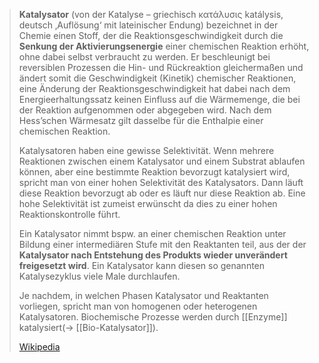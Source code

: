 > **Katalysator** (von der Katalyse – griechisch κατάλυσις katálysis, deutsch ‚Auflösung‘ mit lateinischer Endung) bezeichnet in der Chemie einen Stoff, der die Reaktionsgeschwindigkeit durch die **Senkung der Aktivierungsenergie** einer chemischen Reaktion erhöht, ohne dabei selbst verbraucht zu werden. Er beschleunigt bei reversiblen Prozessen die Hin- und Rückreaktion gleichermaßen und ändert somit die Geschwindigkeit (Kinetik) chemischer Reaktionen, eine Änderung der Reaktionsgeschwindigkeit hat dabei nach dem Energieerhaltungssatz keinen Einfluss auf die Wärmemenge, die bei der Reaktion aufgenommen oder abgegeben wird. Nach dem Hess’schen Wärmesatz gilt dasselbe für die Enthalpie einer chemischen Reaktion.
>
> Katalysatoren haben eine gewisse Selektivität. Wenn mehrere Reaktionen zwischen einem Katalysator und einem Substrat ablaufen können, aber eine bestimmte Reaktion bevorzugt katalysiert wird, spricht man von einer hohen Selektivität des Katalysators. Dann läuft diese Reaktion bevorzugt ab oder es läuft nur diese Reaktion ab. Eine hohe Selektivität ist zumeist erwünscht da dies zu einer hohen Reaktionskontrolle führt.
>
> Ein Katalysator nimmt bspw. an einer chemischen Reaktion unter Bildung einer intermediären Stufe mit den Reaktanten teil, aus der der **Katalysator nach Entstehung des Produkts wieder unverändert freigesetzt wird**. Ein Katalysator kann diesen so genannten Katalysezyklus viele Male durchlaufen.
>
> Je nachdem, in welchen Phasen Katalysator und Reaktanten vorliegen, spricht man von homogenen oder heterogenen Katalysatoren. Biochemische Prozesse werden durch [[Enzyme]] katalysiert(-> [[Bio-Katalysator]]).
>
> [Wikipedia](https://de.wikipedia.org/wiki/Katalysator)
